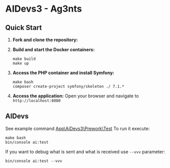 # AIDevs3 - Ag3nts

## Quick Start

1. **Fork and clone the repository:**
2. **Build and start the Docker containers:**
   ```
   make build
   make up
   ```

3. **Access the PHP container and install Symfony:**
   ```
   make bash
   composer create-project symfony/skeleton ./ 7.1.*
   ```

4. **Access the application:**
   Open your browser and navigate to `http://localhost:8080`

## AIDevs

See example command [App\AiDevs3\Prework\Test](src/src/AiDevs3/Prework/Test.php)
To run it execute:

```
make bash
bin/console ai:test
```

If you want to debug what is sent and what is received use `--vvv` parameter:
```
bin/console ai:test --vvv
```
